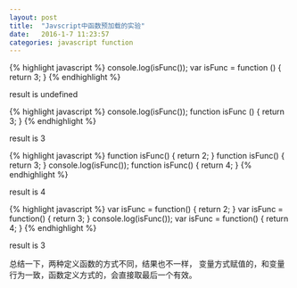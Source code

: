 ```yaml
---
layout: post
title:  "Javscript中函数预加载的实验"
date:   2016-1-7 11:23:57
categories: javascript function
---
```



{% highlight javascript %}
console.log(isFunc());
var isFunc = function () {
  return 3;
}
{% endhighlight %}

result is undefined

{% highlight javascript %}
console.log(isFunc());
function isFunc () {
  return 3;
}
{% endhighlight %}

result is 3

{% highlight javascript %}
function isFunc() {
  return 2;
}
function isFunc() {
  return 3;
}
console.log(isFunc());
function isFunc() {
  return 4;
}
{% endhighlight %}

result is 4

{% highlight javascript %}
var isFunc = function() {
  return 2;
}
var isFunc = function() {
  return 3;
}
console.log(isFunc());
var isFunc = function() {
  return 4;
}
{% endhighlight %}

result is 3

总结一下，两种定义函数的方式不同，结果也不一样，
变量方式赋值的，和变量行为一致，函数定义方式的，会直接取最后一个有效。
